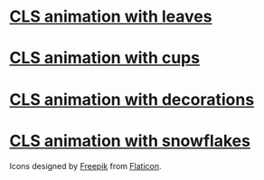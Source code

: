 # <a href="https://cdn.statically.io/gh/jelena-rota/cls-animation/00d5a65d/start-leaves.html">CLS animation with leaves</a>

# <a href="https://cdn.statically.io/gh/jelena-rota/cls-animation/00d5a65d/start-cups.html">CLS animation with cups</a>

# <a href="https://cdn.statically.io/gh/jelena-rota/cls-animation/00d5a65d/start-decorations.html">CLS animation with decorations</a>

# <a href="https://cdn.statically.io/gh/jelena-rota/cls-animation/00d5a65d/start-snowflakes.html">CLS animation with snowflakes</a>

Icons designed by <a href="https://www.flaticon.com/authors/freepik">Freepik</a> from <a href="https://www.flaticon.com">Flaticon</a>.
